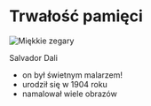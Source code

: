# Trwałość pamięci

![Miękkie zegary](https://user-images.githubusercontent.com/8331614/215898827-61908788-5418-47ec-9007-82bb82351d26.png)

Salvador Dali
- on był świetnym malarzem!
- urodził się w 1904 roku
- namalował wiele obrazów

